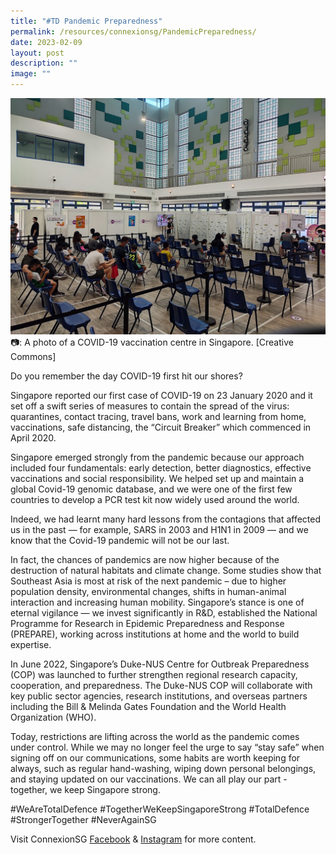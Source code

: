 ```yaml
---
title: "#TD Pandemic Preparedness"
permalink: /resources/connexionsg/PandemicPreparedness/
date: 2023-02-09
layout: post
description: ""
image: ""
---
```


![](/images/connexionsg/2023/COVID-19.jpg)
📷: A photo of a COVID-19 vaccination centre in Singapore. [Creative Commons]


Do you remember the day COVID-19 first hit our shores?

Singapore reported our first case of COVID-19 on 23 January 2020 and it set off a swift series of measures to contain the spread of the virus: quarantines, contact tracing, travel bans, work and learning from home, vaccinations, safe distancing, the “Circuit Breaker” which commenced in April 2020.

Singapore emerged strongly from the pandemic because our approach included four fundamentals: early detection, better diagnostics, effective vaccinations and social responsibility. We helped set up and maintain a global Covid-19 genomic database, and we were one of the first few countries to develop a PCR test kit now widely used around the world.

Indeed, we had learnt many hard lessons from the contagions that affected us in the past — for example, SARS in 2003 and H1N1 in 2009 — and we know that the Covid-19 pandemic will not be our last.

In fact, the chances of pandemics are now higher because of the destruction of natural habitats and climate change. Some studies show that Southeast Asia is most at risk of the next pandemic – due to higher population density, environmental changes, shifts in human-animal interaction and increasing human mobility.
Singapore’s stance is one of eternal vigilance — we invest significantly in R&D, established the National Programme for Research in Epidemic Preparedness and Response (PREPARE), working across institutions at home and the world to build expertise.

In June 2022, Singapore’s Duke-NUS Centre for Outbreak Preparedness (COP) was launched to further strengthen regional research capacity, cooperation, and preparedness. The Duke-NUS COP will collaborate with key public sector agencies, research institutions, and overseas partners including the Bill & Melinda Gates Foundation and the World Health Organization (WHO).

Today, restrictions are lifting across the world as the pandemic comes under control. While we may no longer feel the urge to say “stay safe” when signing off on our communications, some habits are worth keeping for always, such as regular hand-washing, wiping down personal belongings, and staying updated on our vaccinations. We can all play our part - together, we keep Singapore strong.

#WeAreTotalDefence #TogetherWeKeepSingaporeStrong #TotalDefence #StrongerTogether #NeverAgainSG


Visit ConnexionSG [Facebook](https://www.facebook.com/ConnexionSG) & [Instagram](https://www.instagram.com/connexionsg/) for more content.